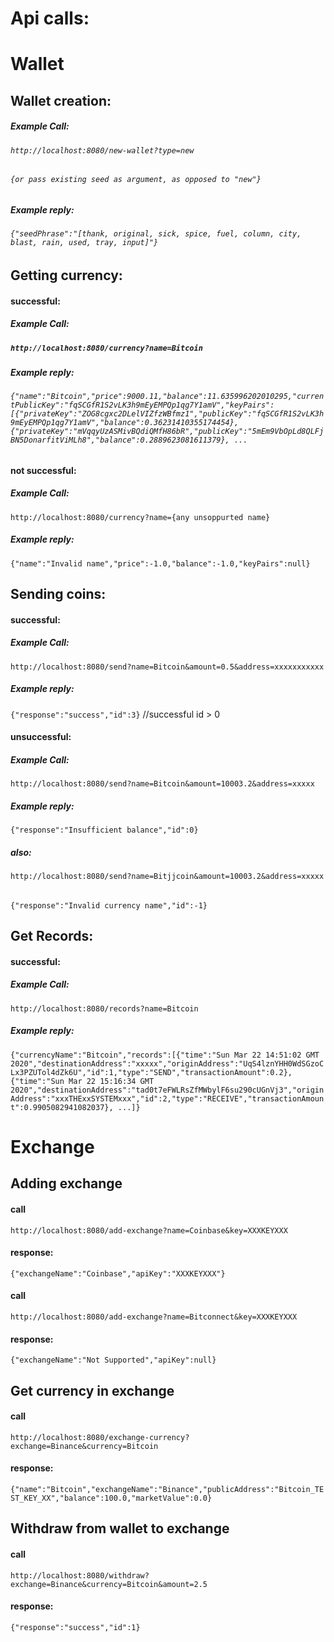 # Api calls:

# Wallet

## Wallet creation:

##### Example Call:
###### `http://localhost:8080/new-wallet?type=new`
###### `{or pass existing seed as argument, as opposed to "new"}`

##### Example reply:

###### `{"seedPhrase":"[thank, original, sick, spice, fuel, column, city, blast, rain, used, tray, input]"}`

## Getting currency:
#### successful:
##### Example Call:
##### `http://localhost:8080/currency?name=Bitcoin`
####
##### Example reply:
###### `{"name":"Bitcoin","price":9000.11,"balance":11.635996202010295,"currentPublicKey":"fqSCGfR1S2vLK3h9mEyEMPQp1qg7Y1amV","keyPairs":[{"privateKey":"ZOG8cgxc2DLelVIZfzWBfmz1","publicKey":"fqSCGfR1S2vLK3h9mEyEMPQp1qg7Y1amV","balance":0.36231410355174454},{"privateKey":"mVqqyUzASMivBQdiQMfH86bR","publicKey":"5mEm9VbOpLd8QLFjBN5DonarfitViMLh8","balance":0.2889623081611379}, ...`


#### not successful:
##### Example Call:
`http://localhost:8080/currency?name={any unsoppurted name}`
##### Example reply:
`{"name":"Invalid name","price":-1.0,"balance":-1.0,"keyPairs":null}`


## Sending coins:
#### successful:
##### Example Call:
`http://localhost:8080/send?name=Bitcoin&amount=0.5&address=xxxxxxxxxxx`
##### Example reply:
`{"response":"success","id":3}`  //successful id > 0

#### unsuccessful:
##### Example Call:
`http://localhost:8080/send?name=Bitcoin&amount=10003.2&address=xxxxx`
##### Example reply:
`{"response":"Insufficient balance","id":0}`

##### also:
`http://localhost:8080/send?name=Bitjjcoin&amount=10003.2&address=xxxxx`
######
`{"response":"Invalid currency name","id":-1}`


## Get Records:
#### successful:
##### Example Call:
`http://localhost:8080/records?name=Bitcoin`
##### Example reply:
`{"currencyName":"Bitcoin","records":[{"time":"Sun Mar 22 14:51:02 GMT 2020","destinationAddress":"xxxxx","originAddress":"UqS4lznYHH0WdSGzoCLx3PZUTol4dZk6U","id":1,"type":"SEND","transactionAmount":0.2}, {"time":"Sun Mar 22 15:16:34 GMT 2020","destinationAddress":"tad0t7eFWLRsZfMWbylF6su290cUGnVj3","originAddress":"xxxTHExxSYSTEMxxx","id":2,"type":"RECEIVE","transactionAmount":0.9905082941082037}, ...]}`
##

# Exchange

## Adding exchange

#### call
`http://localhost:8080/add-exchange?name=Coinbase&key=XXXKEYXXX`
#### response: 
`{"exchangeName":"Coinbase","apiKey":"XXXKEYXXX"}`

#### call
`http://localhost:8080/add-exchange?name=Bitconnect&key=XXXKEYXXX`
#### response: 
`{"exchangeName":"Not Supported","apiKey":null}`

## Get currency in exchange

#### call
`http://localhost:8080/exchange-currency?exchange=Binance&currency=Bitcoin`
#### response: 
`{"name":"Bitcoin","exchangeName":"Binance","publicAddress":"Bitcoin_TEST_KEY_XX","balance":100.0,"marketValue":0.0}`

## Withdraw from wallet to exchange

#### call
`http://localhost:8080/withdraw?exchange=Binance&currency=Bitcoin&amount=2.5`
#### response: 
`{"response":"success","id":1}`
